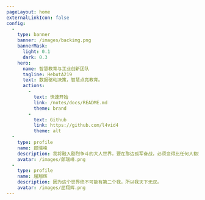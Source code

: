 ```yaml
---
pageLayout: home
externalLinkIcon: false
config:
  -
    type: banner
    banner: /images/backimg.png
    bannerMask:
      light: 0.1
      dark: 0.3
    hero:
      name: 智慧教育与工业创新团队
      tagline: HebutA219
      text: 数据驱动决策，智慧点亮教育。
      actions:
        -
          text: 快速开始
          link: /notes/docs/README.md
          theme: brand
        -
          text: Github
          link: https://github.com/l4vid4
          theme: alt
  -
    type: profile
    name: 郎瑞峰
    description: 我将融入剧烈争斗的大人世界，要在那边孤军奋战，必须变得比任何人都坚不可摧。
    avatar: /images/郎瑞峰.png
  -
    type: profile
    name: 屈翔辉
    description: 因为这个世界绝不可能有第二个我，所以我天下无双。
    avatar: /images/屈翔辉.png
---
```

